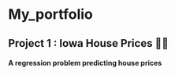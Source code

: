 # My_portfolio
## Project 1 : Iowa House Prices 🏡💸
#### A regression problem predicting house prices
